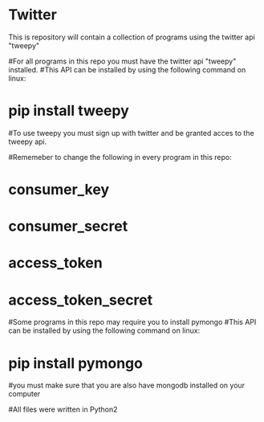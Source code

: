 # Twitter
This is repository will contain a collection of programs using the twitter api "tweepy"


#For all programs in this repo you must have the twitter api "tweepy" installed.
#This API can be installed by using the following command on linux:
#  pip install tweepy
  

#To use tweepy you must sign up with twitter and be granted acces to the tweepy api.

#Rememeber to change the following in every program in this repo:
#   consumer_key
#   consumer_secret
#   access_token
#   access_token_secret


#Some programs in this repo may require you to install pymongo
#This API can be installed by using the following command on linux:
#  pip install pymongo


#you must make sure that you are also have mongodb installed on your computer


#All files were written in Python2
